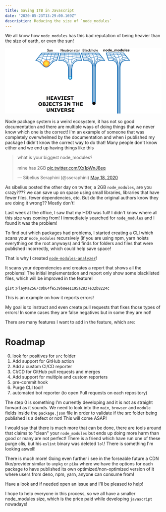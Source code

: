 ```yaml
---
title: Saving 1TB in Javascript
date: "2020-05-23T13:29:00.169Z"
description: Reducing the size of `node_modules`
---
```


We all know how `node_modules` has this bad reputation of being heavier than the size of earth, or even the sun!

![node meme](./meme.jpg "Node modules meme")

Node package system is a weird ecosystem, it has not so good documentation and there are multiple ways of doing things that we never know which one is the correct!
I'm an example of someone that was completely overwhelmed by the documentation and when i published my package I didn't know the correct way to do that! Many people don't know either and we end up having things like this

<blockquote class="twitter-tweet"><p lang="en" dir="ltr">what is your biggest node_modules?<br><br>mine has 2GB <a href="https://t.co/Xx1pWnJ8eq">pic.twitter.com/Xx1pWnJ8eq</a></p>&mdash; Sibelius Seraphini (@sseraphini) <a href="https://twitter.com/sseraphini/status/1262415141905235968?ref_src=twsrc%5Etfw">May 18, 2020</a></blockquote> <script async src="https://platform.twitter.com/widgets.js" charset="utf-8"></script>

As sibelius posted the other day on twitter, a 2GB `node_modules`, are you crazy????
we can save up on space using small libraries, libraries that have fewer files, fewer dependencies, etc. But do the original authors know they are doing it wrong?? Mostly don't!

Last week at the office, I saw that my HDD was full! I didn't know where all this size was coming from! I immediately searched for `node_modules` and I found it was the problem!

To find out which packages had problems, I started creating a CLI which scans your `node_modules` recursively (if you are using npm, yarn hoists everything on the root anyways) and finds for folders and files that were published incorrectly, which could help save space!

That is why I created [`node-modules-analyzer`](https://github.com/PlayMa256/node-module-analyzer)!

It scans your dependencies and creates a report that shows all the problems! The initial implementation and report only show some blacklisted files, which will be improved in the feature!

`gist:PlayMa256/c0b64fe539b8ee1195a2837e32b8224c`

This is an example on how it reports errors!

My goal is to instruct and even create pull requests that fixes those types of errors! In some cases they are false negatives but in some they are not!

There are many features I want to add in the feature, which are:

# Roadmap

0. look for positives for `src` folder
1. Add support for GitHub action
1. Add a custom CI/CD reporter
1. CI/CD for GitHub pull requests and merges
1. Add support for multiple and custom reporters
1. pre-commit hook
1. Purge CLI tool!
1. automated bot reporter (to open Pull requests on each repository)

The step 0 is something I'm currently developing and it is not as straight forward as it sounds. We need to look into the `main`, `browser` and `module` fields inside the `package.json` file in order to validate if the src folder being published is a defect or not! This will come ASAP!

I would say that there is much more that can be done, there are tools around that claims to "clean" your `node_modules` but ends up doing more harm than good or many are not perfect! There is a friend which have run one of these purge clis, but his `eslint` binary was deleted `lol`! There is something I'm looking aswell!

There is much more! Going even further i see in the forseable future a CDN like/provider similar to `unpkg` or `pika` where we have the options for each package to have published its own optimized/non-optimized version of it where users from deno, npm, yarn, anyone can consume from!

Have a look and if needed open an issue and I'll be pleased to help!

I hope to help everyone in this process, so we all have a smaller node_modules size, which is the price paid while developing `javascript` nowadays!
